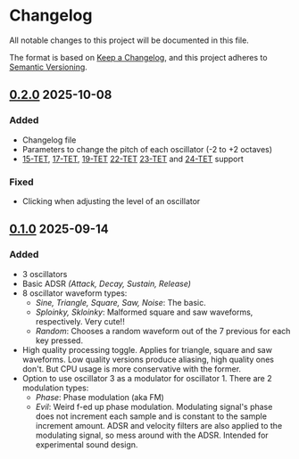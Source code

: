 # Changelog

All notable changes to this project will be documented in this file.

The format is based on [Keep a Changelog](https://keepachangelog.com/en/1.1.0/),
and this project adheres to [Semantic Versioning](https://semver.org/spec/v2.0.0.html).

## [0.2.0] 2025-10-08

### Added

- Changelog file
- Parameters to change the pitch of each oscillator (-2 to +2 octaves)
- [15-TET], [17-TET], [19-TET] [22-TET] [23-TET] and [24-TET] support

[15-TET]: https://en.wikipedia.org/wiki/15_equal_temperament
[17-TET]: https://en.wikipedia.org/wiki/17_equal_temperament 
[19-TET]: https://en.wikipedia.org/wiki/19_equal_temperament
[22-TET]: https://en.wikipedia.org/wiki/22_equal_temperament
[23-TET]: https://en.wikipedia.org/wiki/23_equal_temperament
[24-TET]: https://en.wikipedia.org/wiki/Quarter_tone

### Fixed

- Clicking when adjusting the level of an oscillator

## [0.1.0] 2025-09-14

### Added

- 3 oscillators
- Basic ADSR *(Attack, Decay, Sustain, Release)*
- 8 oscillator waveform types:
  - *Sine, Triangle, Square, Saw, Noise*: The basic.
  - *Sploinky, Skloinky*: Malformed square and saw waveforms, respectively. Very cute!!
  - *Random*: Chooses a random waveform out of the 7 previous for each key pressed.
- High quality processing toggle. Applies for triangle, square and saw waveforms. Low quality versions produce aliasing, high quality ones don't. But CPU usage is more conservative with the former.
- Option to use oscillator 3 as a modulator for oscillator 1. There are 2 modulation types:
  - *Phase*: Phase modulation (aka FM)
  - *Evil*: Weird f-ed up phase modulation. Modulating signal's phase does not increment each sample and is constant to the sample increment amount. ADSR and velocity filters are also applied to the modulating signal, so mess around with the ADSR. Intended for experimental sound design.

[0.2.0]: https://github.com/bruv1700/fox3osc/compare/v0.1.0...v0.2.0
[0.1.0]: https://github.com/bruv1700/fox3osc/releases/tag/v0.1.0
